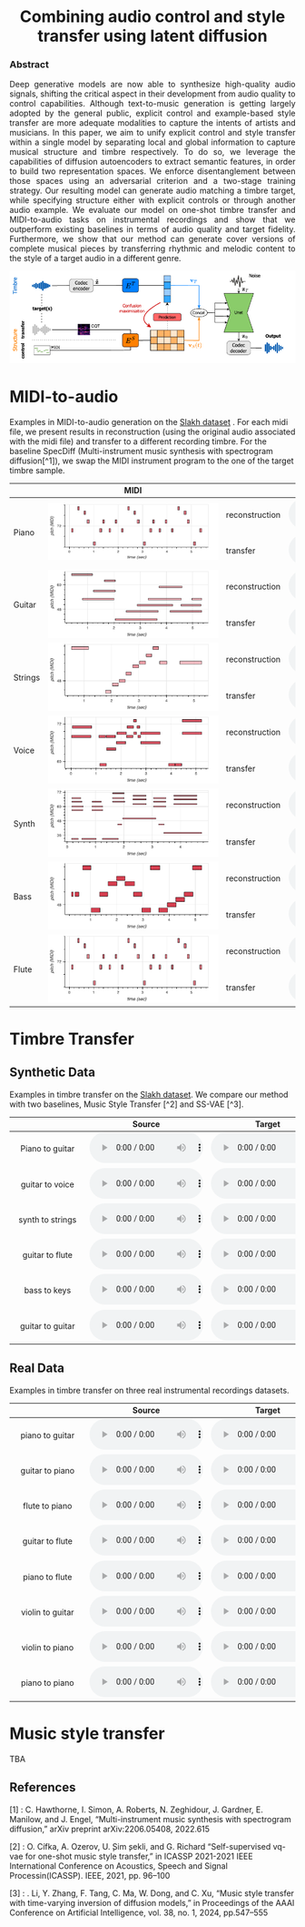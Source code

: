 <div style="text-align: center"> 

<h1>Combining audio control and style transfer using latent diffusion </h1>
</div>

<div style="text-align: justify"> 

<h3>Abstract</h3>

Deep generative models are now able to synthesize high-quality audio signals, shifting the critical aspect in their development from audio quality to control capabilities. Although text-to-music generation is getting largely adopted by the general public, explicit control and example-based style transfer are more adequate modalities to capture the intents of artists and musicians. 
In this paper, we aim to unify explicit control and style transfer within a single model by separating local and global information to capture musical structure and timbre respectively. To do so, we leverage the capabilities of diffusion autoencoders to extract semantic features, in order to build two representation spaces. We enforce disentanglement between those spaces using an adversarial criterion and a two-stage training strategy. Our resulting model can generate audio matching a timbre target, while specifying structure either with explicit controls or through another audio example. We evaluate our model on one-shot timbre transfer and MIDI-to-audio tasks on instrumental recordings and show that we outperform existing baselines in terms of audio quality and target fidelity. Furthermore, we show that our method can generate cover versions of complete musical pieces by transferring rhythmic and melodic content to the style of a target audio in a different genre. 

</div>
<p align="center">
<img src="images/method.png">
</p>


# MIDI-to-audio

Examples in MIDI-to-audio generation on the [Slakh dataset](http://www.slakh.com/) . For each midi file, we present results in reconstruction (using the original audio associated with the midi file) and transfer to a different recording timbre. For the baseline SpecDiff (Multi-instrument music synthesis with spectrogram diffusion[^1]), we swap the MIDI instrument program to the one of the target timbre sample. 

<table class="table table-sm text-center" style="vertical-align: middle;">
  <colgroup>
      <col style="width: 200px;">
      <col style="width: 600px;">
      <col style="width: 200px;">
      <col style="width: 200px;">
      <col style="width: 200px;">
      <col style="width: 200px;">
      <col style="width: 200px;">
    </colgroup>
  <thead>
    <tr>
      <th style="text-align:center;"></th>
      <th style="text-align:center"><span style="display: inline-block; width:300px">MIDI</span> </th>
      <th style="text-align:center;"></th>
      <th style="text-align:center;">Target</th>
      <th style="text-align:center;">SpecDiff</th>
      <th style="text-align:center;">Ours with encoder</th>
      <th style="text-align:center;">Ours</th>
    </tr>
  </thead>
  <tbody>
    <tr>
      <td rowspan="2">Piano</td>
      <td rowspan="2"><img src="audios/midi/midi/piano.png" controls style="width: 300px; height: 100px"></td>
      <td>reconstruction</td>
      <td><audio src="audios/midi/true/piano.wav" controls style="width: 200px"></audio></td>
      <td><audio src="audios/midi/specdiff/piano.wav" controls style="width: 200px"></audio></td>
      <td><audio src="audios/midi/ours/piano.wav" controls style="width: 200px"></audio></td>
      <td><audio src="audios/midi/ours_enc/piano.wav" controls style="width: 200px"></audio></td>
    </tr>
      <tr>
      <td>transfer</td>
      <td><audio src="audios/midi/target/piano.wav" controls style="width: 200px"></audio></td>
      <td><audio src="audios/midi/specdiff/piano_transfer.wav" controls style="width: 200px"></audio></td>
      <td><audio src="audios/midi/ours/piano_transfer.wav" controls style="width: 200px"></audio></td>
      <td><audio src="audios/midi/ours_enc/piano_transfer.wav" controls style="width: 200px"></audio></td>
    </tr>
    <!-- Add more rows as needed -->
    <tr>
      <td rowspan="2">Guitar</td>
      <td rowspan="2"><img src="audios/midi/midi/guitar.png" height="120" width ="300" ></td>
      <td>reconstruction</td>
      <td><audio src="audios/midi/true/guitar.wav" controls style="width: 200px"></audio></td>
      <td><audio src="audios/midi/specdiff/guitar.wav" controls style="width: 200px"></audio></td>
      <td><audio src="audios/midi/ours/guitar.wav" controls style="width: 200px"></audio></td>
      <td><audio src="audios/midi/ours_enc/guitar.wav" controls style="width: 200px"></audio></td>
    </tr>
      <tr>
      <td>transfer</td>
      <td><audio src="audios/midi/target/guitar.wav" controls style="width: 200px"></audio></td>
      <td><audio src="audios/midi/specdiff/guitar_transfer.wav" controls style="width: 200px"></audio></td>
      <td><audio src="audios/midi/ours/guitar_transfer.wav" controls style="width: 200px"></audio></td>
      <td><audio src="audios/midi/ours_enc/guitar_transfer.wav" controls style="width: 200px"></audio></td>
    </tr>
        <!-- Add more rows as needed -->
    <tr>
      <td rowspan="2">Strings</td>
      <td rowspan="2"><img src="audios/midi/midi/strings.png" height="120" width ="300" ></td>
      <td>reconstruction</td>
      <td><audio src="audios/midi/true/strings.wav" controls style="width: 200px"></audio></td>
      <td><audio src="audios/midi/specdiff/strings.wav" controls style="width: 200px"></audio></td>
      <td><audio src="audios/midi/ours/strings.wav" controls style="width: 200px"></audio></td>
      <td><audio src="audios/midi/ours_enc/strings.wav" controls style="width: 200px"></audio></td>
    </tr>
      <tr>
      <td>transfer</td>
      <td><audio src="audios/midi/target/strings.wav" controls style="width: 200px"></audio></td>
      <td><audio src="audios/midi/specdiff/strings_transfer.wav" controls style="width: 200px"></audio></td>
      <td><audio src="audios/midi/ours/strings_transfer.wav" controls style="width: 200px"></audio></td>
      <td><audio src="audios/midi/ours_enc/strings_transfer.wav" controls style="width: 200px"></audio></td>
    </tr>
        <!-- Add more rows as needed -->
    <tr>
      <td rowspan="2">Voice</td>
      <td rowspan="2"><img src="audios/midi/midi/voice.png" height="120" width ="300" ></td>
      <td>reconstruction</td>
      <td><audio src="audios/midi/true/voice.wav" controls style="width: 200px"></audio></td>
      <td><audio src="audios/midi/specdiff/voice.wav" controls style="width: 200px"></audio></td>
      <td><audio src="audios/midi/ours/voice.wav" controls style="width: 200px"></audio></td>
      <td><audio src="audios/midi/ours_enc/voice.wav" controls style="width: 200px"></audio></td>
    </tr>
      <tr>
      <td>transfer</td>
      <td><audio src="audios/midi/target/voice.wav" controls style="width: 200px"></audio></td>
      <td><audio src="audios/midi/specdiff/voice_transfer.wav" controls style="width: 200px"></audio></td>
      <td><audio src="audios/midi/ours/voice_transfer.wav" controls style="width: 200px"></audio></td>
      <td><audio src="audios/midi/ours_enc/voice_transfer.wav" controls style="width: 200px"></audio></td>
    </tr>
            <!-- Add more rows as needed -->
    <tr>
      <td rowspan="2">Synth</td>
      <td rowspan="2"><img src="audios/midi/midi/synth.png" height="120" width ="300" ></td>
      <td>reconstruction</td>
      <td><audio src="audios/midi/true/chelou.wav" controls style="width: 200px"></audio></td>
      <td><audio src="audios/midi/specdiff/chelou.wav" controls style="width: 200px"></audio></td>
      <td><audio src="audios/midi/ours/chelou.wav" controls style="width: 200px"></audio></td>
      <td><audio src="audios/midi/ours_enc/chelou.wav" controls style="width: 200px"></audio></td>
    </tr>
      <tr>
      <td>transfer</td>
      <td><audio src="audios/midi/target/chelou.wav" controls style="width: 200px"></audio></td>
      <td><audio src="audios/midi/specdiff/chelou_transfer.wav" controls style="width: 200px"></audio></td>
      <td><audio src="audios/midi/ours/chelou_transfer.wav" controls style="width: 200px"></audio></td>
      <td><audio src="audios/midi/ours_enc/chelou_transfer.wav" controls style="width: 200px"></audio></td>
    </tr>
              <!-- Add more rows as needed -->
    <tr>
      <td rowspan="2">Bass</td>
      <td rowspan="2"><img src="audios/midi/midi/bass.png" height="120" width ="300" ></td>
      <td>reconstruction</td>
      <td><audio src="audios/midi/true/bass.wav" controls style="width: 200px"></audio></td>
      <td><audio src="audios/midi/specdiff/bass.wav" controls style="width: 200px"></audio></td>
      <td><audio src="audios/midi/ours/bass.wav" controls style="width: 200px"></audio></td>
      <td><audio src="audios/midi/ours_enc/bass.wav" controls style="width: 200px"></audio></td>
    </tr>
      <tr>
      <td>transfer</td>
      <td><audio src="audios/midi/target/bass.wav" controls style="width: 200px"></audio></td>
      <td><audio src="audios/midi/specdiff/bass_transfer.wav" controls style="width: 200px"></audio></td>
      <td><audio src="audios/midi/ours/bass_transfer.wav" controls style="width: 200px"></audio></td>
      <td><audio src="audios/midi/ours_enc/bass_transfer.wav" controls style="width: 200px"></audio></td>
    </tr>
                <!-- Add more rows as needed -->
    <tr>
      <td rowspan="2">Flute</td>
      <td rowspan="2"><img src="audios/midi/midi/flute.png" height="120" width ="300" ></td>
      <td>reconstruction</td>
      <td><audio src="audios/midi/true/flute.wav" controls style="width: 200px"></audio></td>
      <td><audio src="audios/midi/specdiff/flute.wav" controls style="width: 200px"></audio></td>
      <td><audio src="audios/midi/ours/flute.wav" controls style="width: 200px"></audio></td>
      <td><audio src="audios/midi/ours_enc/flute.wav" controls style="width: 200px"></audio></td>
    </tr>
      <tr>
      <td>transfer</td>
      <td><audio src="audios/midi/target/flute.wav" controls style="width: 200px"></audio></td>
      <td><audio src="audios/midi/specdiff/flute_transfer.wav" controls style="width: 200px"></audio></td>
      <td><audio src="audios/midi/ours/flute_transfer.wav" controls style="width: 200px"></audio></td>
      <td><audio src="audios/midi/ours_enc/flute_transfer.wav" controls style="width: 200px"></audio></td>
    </tr>
  </tbody>
</table> 


# Timbre Transfer
## Synthetic Data

Examples in timbre transfer on the [Slakh dataset](http://www.slakh.com/). We compare our method with two baselines, Music Style Transfer [^2] and SS-VAE [^3].


| <span style="display: inline-block; width:120px"> </span>  | Source | Target | SS-VAE | Music Style Transfer | Ours no adv. | Ours |
| :-:| :-: | :-:  |:-:  | :-: | :-: | :-: |
| Piano to guitar |<audio src="audios/slakh/true/piano_guitar_1.wav" controls style="width:  200px"></audio> | <audio src="audios/slakh/target/piano_guitar_1.wav" controls style="width:  200px"></audio> | <audio src="audios/slakh/ssvae/piano_guitar_1.wav" controls style="width:  200px"></audio> | <audio src="audios/slakh/mst/piano_guitar_1.wav" controls style="width:  200px"></audio> | <audio src="audios/slakh/ours_bottleneck/piano_guitar_1.wav" controls style="width:  200px"></audio> | <audio src="audios/slakh/ours/piano_guitar_1.wav" controls style="width:  200px"></audio> |
| guitar to voice |<audio src="audios/slakh/true/guitar_voice.wav" controls style="width:  200px"></audio> | <audio src="audios/slakh/target/guitar_voice.wav" controls style="width:  200px"></audio> | <audio src="audios/slakh/ssvae/guitar_voice.wav" controls style="width:  200px"></audio> | <audio src="audios/slakh/mst/guitar_voice.wav" controls style="width:  200px"></audio> | <audio src="audios/slakh/ours_bottleneck/guitar_voice.wav" controls style="width:  200px"></audio> | <audio src="audios/slakh/ours/guitar_voice.wav" controls style="width:  200px"></audio> |
| synth to strings |<audio src="audios/slakh/true/synth_strings.wav" controls style="width:  200px"></audio> | <audio src="audios/slakh/target/synth_strings.wav" controls style="width:  200px"></audio> | <audio src="audios/slakh/ssvae/synth_strings.wav" controls style="width:  200px"></audio> | <audio src="audios/slakh/mst/synth_strings.wav" controls style="width:  200px"></audio> | <audio src="audios/slakh/ours_bottleneck/synth_strings.wav" controls style="width:  200px"></audio> | <audio src="audios/slakh/ours/synth_strings.wav" controls style="width:  200px"></audio> |
| guitar to flute |<audio src="audios/slakh/true/guitar_flute_2.wav" controls style="width:  200px"></audio> | <audio src="audios/slakh/target/guitar_flute_2.wav" controls style="width:  200px"></audio> | <audio src="audios/slakh/ssvae/guitar_flute_2.wav" controls style="width:  200px"></audio> | <audio src="audios/slakh/mst/guitar_flute_2.wav" controls style="width:  200px"></audio> | <audio src="audios/slakh/ours_bottleneck/guitar_flute_2.wav" controls style="width:  200px"></audio> | <audio src="audios/slakh/ours/guitar_flute_2.wav" controls style="width:  200px"></audio> |
| bass to keys |<audio src="audios/slakh/true/bass_keys.wav" controls style="width:  200px"></audio> | <audio src="audios/slakh/target/bass_keys.wav" controls style="width:  200px"></audio> | <audio src="audios/slakh/ssvae/bass_keys.wav" controls style="width:  200px"></audio> | <audio src="audios/slakh/mst/bass_keys.wav" controls style="width:  200px"></audio> | <audio src="audios/slakh/ours_bottleneck/bass_keys.wav" controls style="width:  200px"></audio> | <audio src="audios/slakh/ours/bass_keys.wav" controls style="width:  200px"></audio> |
| guitar to guitar |<audio src="audios/slakh/true/guitar_disto.wav" controls style="width:  200px"></audio> | <audio src="audios/slakh/target/guitar_disto.wav" controls style="width:  200px"></audio> | <audio src="audios/slakh/ssvae/guitar_disto.wav" controls style="width:  200px"></audio> | <audio src="audios/slakh/mst/guitar_disto.wav" controls style="width:  200px"></audio> | <audio src="audios/slakh/ours_bottleneck/guitar_disto.wav" controls style="width:  200px"></audio> | <audio src="audios/slakh/ours/guitar_disto.wav" controls style="width:  200px"></audio> |


## Real Data

Examples in timbre transfer on three real instrumental recordings datasets.


| <span style="display: inline-block; width:120px"> </span> | Source | Target | SS-VAE | Music Style Transfer | Ours no adv. | Ours |
| :-:| :-: | :-:  |:-:  | :-: | :-: | :-: |
| piano to guitar |<audio src="audios/real/true/piano_guitar_2.wav" controls style="width:  200px"></audio> | <audio src="audios/real/target/piano_guitar_2.wav" controls style="width:  200px"></audio> | <audio src="audios/real/ssvae/piano_guitar_2.wav" controls style="width:  200px"></audio> | <audio src="audios/real/mst/piano_guitar_2.wav" controls style="width:  200px"></audio> | <audio src="audios/real/bottleneck/piano_guitar_2.wav" controls style="width:  200px"></audio> | <audio src="audios/real/ours/piano_guitar_2.wav" controls style="width:  200px"></audio> |
| guitar to piano |<audio src="audios/real/true/guitar_piano_3.wav" controls style="width:  200px"></audio> | <audio src="audios/real/target/guitar_piano_3.wav" controls style="width:  200px"></audio> | <audio src="audios/real/ssvae/guitar_piano_3.wav" controls style="width:  200px"></audio> | <audio src="audios/real/mst/guitar_piano_3.wav" controls style="width:  200px"></audio> | <audio src="audios/real/bottleneck/guitar_piano_3.wav" controls style="width:  200px"></audio> | <audio src="audios/real/ours/guitar_piano_3.wav" controls style="width:  200px"></audio> |
| flute to piano |<audio src="audios/real/true/flute_piano.wav" controls style="width:  200px"></audio> | <audio src="audios/real/target/flute_piano.wav" controls style="width:  200px"></audio> | <audio src="audios/real/ssvae/flute_piano.wav" controls style="width:  200px"></audio> | <audio src="audios/real/mst/flute_piano.wav" controls style="width:  200px"></audio> | <audio src="audios/real/bottleneck/flute_piano.wav" controls style="width:  200px"></audio> | <audio src="audios/real/ours/flute_piano.wav" controls style="width:  200px"></audio> |
| guitar to flute |<audio src="audios/real/true/guitar_flute_3.wav" controls style="width:  200px"></audio> | <audio src="audios/real/target/guitar_flute_3.wav" controls style="width:  200px"></audio> | <audio src="audios/real/ssvae/guitar_flute_3.wav" controls style="width:  200px"></audio> | <audio src="audios/real/mst/guitar_flute_3.wav" controls style="width:  200px"></audio> | <audio src="audios/real/bottleneck/guitar_flute_3.wav" controls style="width:  200px"></audio> | <audio src="audios/real/ours/guitar_flute_3.wav" controls style="width:  200px"></audio> |
| piano to flute |<audio src="audios/real/true/piano_flute.wav" controls style="width:  200px"></audio> | <audio src="audios/real/target/piano_flute.wav" controls style="width:  200px"></audio> | <audio src="audios/real/ssvae/piano_flute.wav" controls style="width:  200px"></audio> | <audio src="audios/real/mst/piano_flute.wav" controls style="width:  200px"></audio> | <audio src="audios/real/bottleneck/piano_flute.wav" controls style="width:  200px"></audio> | <audio src="audios/real/ours/piano_flute.wav" controls style="width:  200px"></audio> |
| violin to guitar |<audio src="audios/real/true/violin_guitar.wav" controls style="width:  200px"></audio> | <audio src="audios/real/target/violin_guitar.wav" controls style="width:  200px"></audio> | <audio src="audios/real/ssvae/violin_guitar.wav" controls style="width:  200px"></audio> | <audio src="audios/real/mst/violin_guitar.wav" controls style="width:  200px"></audio> | <audio src="audios/real/bottleneck/violin_guitar.wav" controls style="width:  200px"></audio> | <audio src="audios/real/ours/violin_guitar.wav" controls style="width:  200px"></audio> |
| violin to piano |<audio src="audios/real/true/violin_piano.wav" controls style="width:  200px"></audio> | <audio src="audios/real/target/violin_piano.wav" controls style="width:  200px"></audio> | <audio src="audios/real/ssvae/violin_piano.wav" controls style="width:  200px"></audio> | <audio src="audios/real/mst/violin_piano.wav" controls style="width:  200px"></audio> | <audio src="audios/real/bottleneck/violin_piano.wav" controls style="width:  200px"></audio> | <audio src="audios/real/ours/violin_piano.wav" controls style="width:  200px"></audio> |
| piano to piano |<audio src="audios/real/true/piano_pianoreverb.wav" controls style="width:  200px"></audio> | <audio src="audios/real/target/piano_pianoreverb.wav" controls style="width:  200px"></audio> | <audio src="audios/real/ssvae/piano_pianoreverb.wav" controls style="width:  200px"></audio> | <audio src="audios/real/mst/piano_pianoreverb.wav" controls style="width:  200px"></audio> | <audio src="audios/real/bottleneck/piano_pianoreverb.wav" controls style="width:  200px"></audio> | <audio src="audios/real/ours/piano_pianoreverb.wav" controls style="width:  200px"></audio> |

# Music style transfer

TBA 
<!---

  | Source | Target | MusicGen | Ours no adv. | Ours |
| :-: | :-:  |:-:  | :-: | :-: |
|<audio src="eval_timbre_2/x.mp3" controls style="width:  200px"></audio> | <audio src="eval_timbre_2/x.mp3" controls style="width:  200px"></audio> |  <audio src="eval_timbre_2/y.mp3" controls style="width:  200px"></audio> | <audio src="eval_timbre_2/x.mp3" controls style="width:  200px"></audio> | <audio src="eval_timbre_2/y.mp3" controls style="width:  200px"></audio> | 
|<audio src="eval_timbre_2/x.mp3" controls style="width:  200px"></audio> | <audio src="eval_timbre_2/x.mp3" controls style="width:  200px"></audio> |  <audio src="eval_timbre_2/y.mp3" controls style="width:  200px"></audio> | <audio src="eval_timbre_2/x.mp3" controls style="width:  200px"></audio> | <audio src="eval_timbre_2/y.mp3" controls style="width:  200px"></audio> | 
|<audio src="eval_timbre_2/x.mp3" controls style="width:  200px"></audio> | <audio src="eval_timbre_2/x.mp3" controls style="width:  200px"></audio> |  <audio src="eval_timbre_2/y.mp3" controls style="width:  200px"></audio> | <audio src="eval_timbre_2/x.mp3" controls style="width:  200px"></audio> | <audio src="eval_timbre_2/y.mp3" controls style="width:  200px"></audio> | 

--->


## References 

[1] : C. Hawthorne, I. Simon, A. Roberts, N. Zeghidour, J. Gardner, E. Manilow, and J. Engel, “Multi-instrument music synthesis with spectrogram diffusion,” arXiv preprint arXiv:2206.05408, 2022.615

[2] : O. Cífka, A. Ozerov, U.  ̧Sim ̧sekli, and G. Richard “Self-supervised vq-vae for one-shot music style transfer,” in ICASSP 2021-2021 IEEE International Conference on Acoustics, Speech and Signal Processin(ICASSP). IEEE, 2021, pp. 96–100

[3] : . Li, Y. Zhang, F. Tang, C. Ma, W. Dong, and C. Xu, “Music style transfer with time-varying inversion of diffusion models,” in Proceedings of the AAAI Conference on Artificial Intelligence, vol. 38, no. 1, 2024, pp.547–555
